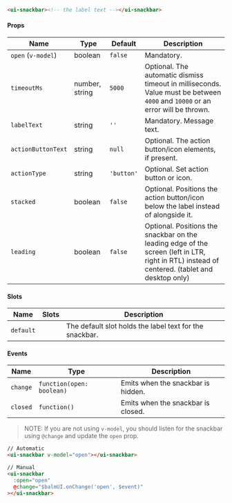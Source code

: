```html
<ui-snackbar><!-- the label text --></ui-snackbar>
```

#### Props

| Name               | Type           | Default    | Description                                                                                                                                   |
| ------------------ | -------------- | ---------- | --------------------------------------------------------------------------------------------------------------------------------------------- |
| `open` (`v-model`) | boolean        | `false`    | Mandatory.                                                                                                                                    |
| `timeoutMs`        | number, string | `5000`     | Optional. The automatic dismiss timeout in milliseconds. Value must be between `4000` and `10000` or an error will be thrown.                 |
| `labelText`        | string         | `''`       | Mandatory. Message text.                                                                                                                      |
| `actionButtonText` | string         | `null`     | Optional. The action button/icon elements, if present.                                                                                        |
| `actionType`       | string         | `'button'` | Optional. Set action button or icon.                                                                                                          |
| `stacked`          | boolean        | `false`    | Optional. Positions the action button/icon below the label instead of alongside it.                                                           |
| `leading`          | boolean        | `false`    | Optional. Positions the snackbar on the leading edge of the screen (left in LTR, right in RTL) instead of centered. (tablet and desktop only) |

#### Slots

| Name      | Slots | Description                                             |
| --------- | ----- | ------------------------------------------------------- |
| `default` |       | The default slot holds the label text for the snackbar. |

#### Events

| Name     | Type                      | Description                        |
| -------- | ------------------------- | ---------------------------------- |
| `change` | `function(open: boolean)` | Emits when the snackbar is hidden. |
| `closed` | `function()`              | Emits when the snackbar is closed. |

> NOTE: If you are not using `v-model`, you should listen for the snackbar using `@change` and update the `open` prop.

```html
// Automatic
<ui-snackbar v-model="open"></ui-snackbar>

// Manual
<ui-snackbar
  :open="open"
  @change="$balmUI.onChange('open', $event)"
></ui-snackbar>
```
